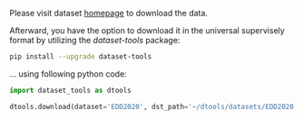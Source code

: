 Please visit dataset [homepage](https://ieee-dataport.org/competitions/endoscopy-disease-detection-and-segmentation-edd2020#files) to download the data. 

Afterward, you have the option to download it in the universal supervisely format by utilizing the *dataset-tools* package:
``` bash
pip install --upgrade dataset-tools
```

... using following python code:
``` python
import dataset_tools as dtools

dtools.download(dataset='EDD2020', dst_path='~/dtools/datasets/EDD2020.tar')
```
